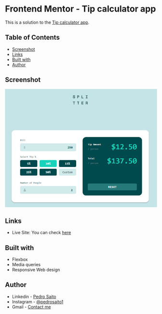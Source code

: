 # Frontend Mentor - Tip calculator app
This is a solution to the [Tip calculator app](https://www.frontendmentor.io/challenges/tip-calculator-app-ugJNGbJUX1).

## Table of Contents

- [Screenshot](#screenshot)
- [Links](#links)
- [Built with](#built-with)
- [Author](#author)

## Screenshot

<img src="./images/screenshot.png" alt="Screenshot">

## Links

- Live Site: You can check [here](https://pedrosaito1.github.io/tip-calculator-app/)

## Built with

- Flexbox
- Media queries
- Responsive Web design

## Author

- Linkedin - [Pedro Saito](https://www.linkedin.com/in/pedrosaito1/)
- Instagram - [@pedrosaito1](https://www.instagram.com/pedrosaito1/)
- Gmail - [Contact me](mailto:contato.pedrosaito@gmail.com)
